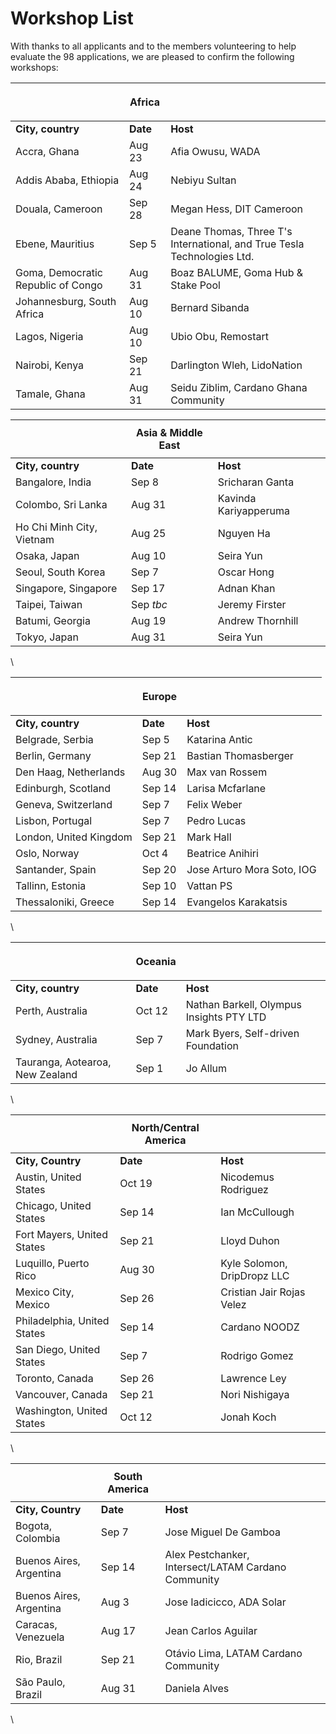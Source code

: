 # Workshop List

With thanks to all applicants and to the members volunteering to help evaluate the 98 applications, we are pleased to confirm the following workshops:&#x20;

| <p><br></p>                        | **Africa** | <p><br></p>                                                             |
| ---------------------------------- | ---------- | ----------------------------------------------------------------------- |
| **City, country**                  | **Date**   | **Host**                                                                |
| Accra, Ghana                       | Aug 23     | Afia Owusu, WADA                                                        |
| Addis Ababa, Ethiopia              | Aug 24     | Nebiyu Sultan                                                           |
| Douala, Cameroon                   | Sep 28     | Megan Hess, DIT Cameroon                                                |
| Ebene, Mauritius                   | Sep 5      | Deane Thomas, Three T's International, and True Tesla Technologies Ltd. |
| Goma, Democratic Republic of Congo | Aug 31     | Boaz BALUME, Goma Hub & Stake Pool                                      |
| Johannesburg, South Africa         | Aug 10     | Bernard Sibanda                                                         |
| Lagos, Nigeria                     | Aug 10     | Ubio Obu, Remostart                                                     |
| Nairobi, Kenya                     | Sep 21     | Darlington Wleh, LidoNation                                             |
| Tamale, Ghana                      | Aug 31     | Seidu Ziblim, Cardano Ghana Community                                   |

| <p><br></p>               | **Asia & Middle East** | <p><br></p>           |
| ------------------------- | ---------------------- | --------------------- |
| **City, country**         | **Date**               | **Host**              |
| Bangalore, India          | Sep 8                  | Sricharan Ganta       |
| Colombo, Sri Lanka        | Aug 31                 | Kavinda Kariyapperuma |
| Ho Chi Minh City, Vietnam | Aug 25                 | Nguyen Ha             |
| Osaka, Japan              | Aug 10                 | Seira Yun             |
| Seoul, South Korea        | Sep 7                  | Oscar Hong            |
| Singapore, Singapore      | Sep 17                 | Adnan Khan            |
| Taipei, Taiwan            | Sep _tbc_              | Jeremy Firster        |
| Batumi, Georgia           | Aug 19                 | Andrew Thornhill      |
| Tokyo, Japan              | Aug 31                 | Seira Yun             |

\


| <p><br></p>            | **Europe** | <p><br></p>                |
| ---------------------- | ---------- | -------------------------- |
| **City, country**      | **Date**   | **Host**                   |
| Belgrade, Serbia       | Sep 5      | Katarina Antic             |
| Berlin, Germany        | Sep 21     | Bastian Thomasberger       |
| Den Haag, Netherlands  | Aug 30     | Max van Rossem             |
| Edinburgh, Scotland    | Sep 14     | Larisa Mcfarlane           |
| Geneva, Switzerland    | Sep 7      | Felix Weber                |
| Lisbon, Portugal       | Sep 7      | Pedro Lucas                |
| London, United Kingdom | Sep 21     | Mark Hall                  |
| Oslo, Norway           | Oct 4      | Beatrice Anihiri           |
| Santander, Spain       | Sep 20     | Jose Arturo Mora Soto, IOG |
| Tallinn, Estonia       | Sep 10     | Vattan PS                  |
| Thessaloniki, Greece   | Sep 14     | Evangelos Karakatsis       |

\


| <p><br></p>                     | **Oceania** | <p><br></p>                              |
| ------------------------------- | ----------- | ---------------------------------------- |
| **City, country**               | **Date**    | **Host**                                 |
| Perth, Australia                | Oct 12      | Nathan Barkell, Olympus Insights PTY LTD |
| Sydney, Australia               | Sep 7       | Mark Byers, Self-driven Foundation       |
| Tauranga, Aotearoa, New Zealand | Sep 1       | Jo Allum                                 |

\


| <p><br></p>                 | **North/Central America** | <p><br></p>                 |
| --------------------------- | ------------------------- | --------------------------- |
| **City, Country**           | **Date**                  | **Host**                    |
| Austin, United States       | Oct 19                    | Nicodemus Rodriguez         |
| Chicago, United States      | Sep 14                    | Ian McCullough              |
| Fort Mayers, United States  | Sep 21                    | Lloyd Duhon                 |
| Luquillo, Puerto Rico       | Aug 30                    | Kyle Solomon, DripDropz LLC |
| Mexico City, Mexico         | Sep 26                    | Cristian Jair Rojas Velez   |
| Philadelphia, United States | Sep 14                    | Cardano NOODZ               |
| San Diego, United States    | Sep 7                     | Rodrigo Gomez               |
| Toronto, Canada             | Sep 26                    | Lawrence Ley                |
| Vancouver, Canada           | Sep 21                    | Nori Nishigaya              |
| Washington, United States   | Oct 12                    | Jonah Koch                  |

\


| <p><br></p>              | **South America** | <p><br></p>                                         |
| ------------------------ | ----------------- | --------------------------------------------------- |
| **City, Country**        | **Date**          | **Host**                                            |
| Bogota, Colombia         | Sep 7             | Jose Miguel De Gamboa                               |
| Buenos Aires, Argentina  | Sep 14            | Alex Pestchanker, Intersect/LATAM Cardano Community |
| Buenos Aires, Argentina  | Aug 3             | Jose Iadicicco, ADA Solar                           |
| Caracas, Venezuela       | Aug 17            | Jean Carlos Aguilar                                 |
| Rio, Brazil              | Sep 21            | Otávio Lima, LATAM Cardano Community                |
| São Paulo, Brazil        | Aug 31            | Daniela Alves                                       |

\
